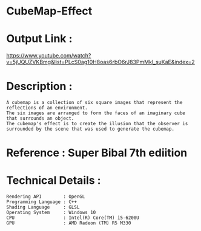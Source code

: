 # CubeMap-Effect

# Output Link : 
https://www.youtube.com/watch?v=5jUQUZVKBmg&list=PLcS0ag10H8oas6rbO6rJ83PmMkl_suKaE&index=2
    
# Description :
    A cubemap is a collection of six square images that represent the reflections of an environment. 
    The six images are arranged to form the faces of an imaginary cube that surrounds an object. 
    The cubemap's effect is to create the illusion that the observer is surrounded by the scene that was used to generate the cubemap. 

# Reference : Super Bibal 7th ediition

# Technical Details :
    Rendering API        : OpenGL
    Programming Language : C++ 
    Shading Language     : GLSL
    Operating System     : Windows 10
    CPU                  : Intel(R) Core(TM) i5-6200U 
    GPU                  : AMD Radeon (TM) R5 M330
